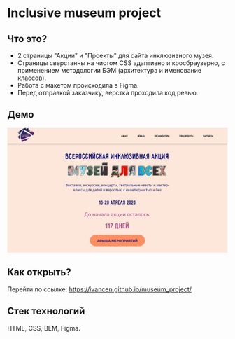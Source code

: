 # Inclusive museum project
## Что это?
* 2 страницы "Акции" и "Проекты" для сайта инклюзивного музея.  
* Страницы сверстанны на чистом CSS адаптивно и кросбраузерно, с применением методологии БЭМ (архитектура и именование классов).  
* Работа с макетом происходила в Figma.  
* Перед отправкой заказчику, верстка проходила код ревью.  

## Демо 
![Main page](https://github.com/IvanCen/museum_project/blob/master/images/musem.png "Акции")

## Как открыть?
Перейти по ссылке: https://ivancen.github.io/museum_project/

## Стек технологий
HTML, CSS, BEM, Figma.


